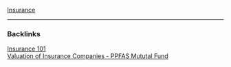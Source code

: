 [Insurance](../Sectors/Insurance.md)  

---
### Backlinks

[Insurance 101](../General/Insurance%20101.md)  
[Valuation of Insurance Companies - PPFAS Mututal Fund](../Sources/Videos/Valuation%20of%20Insurance%20Companies%20-%20PPFAS%20Mututal%20Fund.md)  